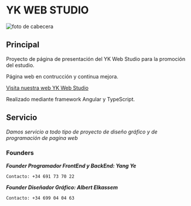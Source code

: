 # YK WEB STUDIO

![foto de cabecera](https://hu1a1a.github.io/YK-Web-Studio/assets/YK%20WEB%20STUDIO.jpg)

## Principal

Proyecto de página de presentación del YK Web Studio para la promoción del estudio.

Página web en contrucción y continua mejora.

[Visita nuestra web YK Web Studio](https://hu1a1a.github.io/YK-Web-Studio/)

Realizado mediante framework Angular y TypeScript.

## Servicio

*Damos servicio a todo tipo de proyecto de diseño gráfico y de programación de pagina web*

### Founders

***Founder Programador FrontEnd y BackEnd: Yang Ye***

    Contacto: +34 691 73 70 22

***Founder Diseñador Gráfico: Albert Elkassem***

    Contacto: +34 699 04 04 63
